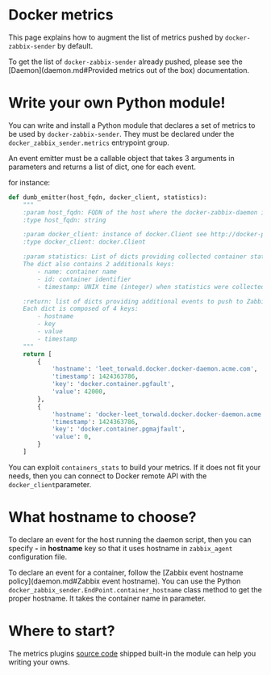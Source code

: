 # Docker metrics

This page explains how to augment the list of metrics pushed by `docker-zabbix-sender` by default.

To get the list of `docker-zabbix-sender` already pushed, please see the [Daemon](daemon.md#Provided metrics out of the box) documentation.

# Write your own Python module!

You can write and install a Python module that declares a set of metrics to be used by `docker-zabbix-sender`. They must be declared under the `docker_zabbix_sender.metrics` entrypoint group.

An event emitter must be a callable object that takes 3 arguments in parameters and returns a list of dict, one for each event.

for instance:
```python
def dumb_emitter(host_fqdn, docker_client, statistics):
    """
    :param host_fqdn: FQDN of the host where the docker-zabbix-daemon is running, for instance docker-daemon.acme.com
    :type host_fqdn: string

    :param docker_client: instance of docker.Client see http://docker-py.readthedocs.org/en/latest/api/
    :type docker_client: docker.Client

    :param statistics: List of dicts providing collected container statistics. see Docker stats API call on https://docs.docker.com/reference/api/docker_remote_api_v1.17/#get-container-stats-based-on-resource-usage
    The dict also contains 2 additionals keys:
        - name: container name
        - id: container identifier
        - timestamp: UNIX time (integer) when statistics were collected

    :return: list of dicts providing additional events to push to Zabbix.
    Each dict is composed of 4 keys:
        - hostname
        - key
        - value
        - timestamp
    """
    return [
        {
            'hostname': 'leet_torwald.docker.docker-daemon.acme.com',
            'timestamp': 1424363786,
            'key': 'docker.container.pgfault',
            'value': 42000,
        },
        {
            'hostname': 'docker-leet_torwald.docker.docker-daemon.acme.com',
            'timestamp': 1424363786,
            'key': 'docker.container.pgmajfault',
            'value': 0,
        }
    ]
```

You can exploit `containers_stats` to build your metrics. If it does not fit your needs, then you can connect to Docker remote API with the `docker_client`parameter.

# What hostname to choose?

To declare an event for the host running the daemon script, then you can specify **-** in **hostname** key so that it uses hostname in `zabbix_agent` configuration file.

To declare an event for a container, follow the [Zabbix event hostname policy](daemon.md#Zabbix event hostname). You can use the Python `docker_zabbix_sender.EndPoint.container_hostname` class method to get the proper hostname. It takes the container name in parameter.

# Where to start?

The metrics plugins [source code](https://github.com/dockermeetupsinbordeaux/docker-zabbix-sender/blob/master/docker_zabbix_sender/stats.py) shipped built-in the module can help you writing your owns.
